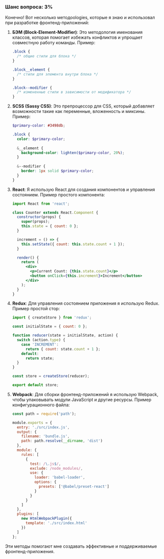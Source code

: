 ### Шанс вопроса: 3%

Конечно! Вот несколько методоologies, которые я знаю и использовал при разработке фронтенд-приложений:

1. **БЭМ (Block-Element-Modifier)**: Это методология именования классов, которая помогает избежать конфликтов и упрощает совместную работу команды. Пример:
   ```css
   .block {
     /* общие стили для блока */
   }
   
   .block__element {
     /* стили для элемента внутри блока */
   }
   
   .block--modifier {
     /* измененные стили в зависимости от модификатора */
   }
   ```

2. **SCSS (Sassy CSS)**: Это препроцессор для CSS, который добавляет возможности такие как переменные, вложенность и миксины. Пример:
   ```scss
   $primary-color: #3498db;
   
   .block {
     color: $primary-color;
     
     &__element {
       background-color: lighten($primary-color, 20%);
     }
     
     &--modifier {
       border: 1px solid $primary-color;
     }
   }
   ```

3. **React**: Я использую React для создания компонентов и управления состоянием. Пример простого компонента:
   ```jsx
   import React from 'react';

   class Counter extends React.Component {
     constructor(props) {
       super(props);
       this.state = { count: 0 };
     }

     increment = () => {
       this.setState({ count: this.state.count + 1 });
     }

     render() {
       return (
         <div>
           <p>Current Count: {this.state.count}</p>
           <button onClick={this.increment}>Increment</button>
         </div>
       );
     }
   }
   ```

4. **Redux**: Для управления состоянием приложения я использую Redux. Пример простой стор:
   ```jsx
   import { createStore } from 'redux';

   const initialState = { count: 0 };

   function reducer(state = initialState, action) {
     switch (action.type) {
       case 'INCREMENT':
         return { count: state.count + 1 };
       default:
         return state;
     }
   }

   const store = createStore(reducer);

   export default store;
   ```

5. **Webpack**: Для сборки фронтенд-приложений я использую Webpack, чтобы упаковывать модули JavaScript и другие ресурсы. Пример конфигурационного файла:
   ```javascript
   const path = require('path');

   module.exports = {
     entry: './src/index.js',
     output: {
       filename: 'bundle.js',
       path: path.resolve(__dirname, 'dist')
     },
     module: {
       rules: [
         {
           test: /\.js$/,
           exclude: /node_modules/,
           use: {
             loader: 'babel-loader',
             options: {
               presets: ['@babel/preset-react']
             }
           }
         }
       ]
     },
     plugins: [
       new HtmlWebpackPlugin({
         template: './src/index.html'
       })
     ]
   };
   ```

Эти методы помогают мне создавать эффективные и поддерживаемые фронтенд-приложения.
